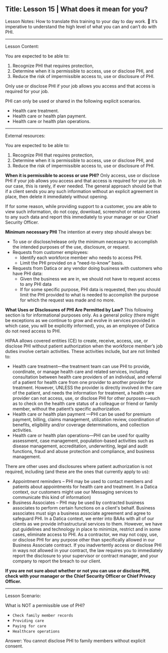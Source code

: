 
Title:
Lesson 15 | What does it mean for you?
---

Lesson Notes: How to translate this training to your day to day work.
:dart: It’s imperative to understand the high level of what you can and can’t do with PHI.

---

Lesson Content:

You are expected to be able to:
1. Recognize PHI that requires protection,
2. Determine when it is permissible to access, use or disclose PHI, and
3. Reduce the risk of impermissible access to, use or disclosure of PHI.

Only use or disclose PHI if your job allows you access and that access is required for your job. 

PHI can only be used or shared in the following explicit scenarios.
- Health care treatment. 
- Health care or health plan payment.
- Health care or health plan operations.

---

External resources:

You are expected to be able to:
1. Recognize PHI that requires protection,
2. Determine when it is permissible to access, use or disclose PHI, and
3. Reduce the risk of impermissible access to, use or disclosure of PHI.

**When it is permissible to access or use PHI?**
Only access, use or disclose PHI if your job allows you access and that access is required for your job. In our case, this is rarely, if ever needed. The general approach should be that if a client sends you any such information without an explicit agreement in place, then delete it immediately without opening.

If for some reason, while providing support to a customer, you are able to view such information, do not copy, download, screenshot or retain access to any such data and report this immediately to your manager or our Chief Security Officer.

**Minimum necessary PHI**
The intention at every step should always be:
- To use or disclose/release only the minimum necessary to accomplish the intended purposes of the use, disclosure, or request.
- Requests from customer employees:
	- Identify each workforce member who needs to access PHI.
	- Limit the PHI provided on a “need-to-know” basis.
- Requests from Datica or any vendor doing business with customers who have PHI data:
	- Given the business we are in, we should not have to request access to any PHI data
	- If for some specific purpose, PHI data is requested, then you should limit the PHI provided to what is needed to accomplish the purpose for which the request was made and no more.

**What Uses or Disclosures of PHI Are Permitted by Law?**
This following section is for informational purposes only. As a general policy (there might be exceptions as we continue to grow and evolve in services provided in which case, you will be explicitly informed), you, as an employee of Datica do not need access to PHI.

HIPAA allows covered entities (CE) to create, receive, access, use, or disclose PHI without patient authorization when the workforce member’s job duties involve certain activities. These activities include, but are not limited to:

- Health care treatment—the treatment team can use PHI to provide, coordinate, or manage health care and related services, including consultation between health care providers of an individual, and referral of a patient for health care from one provider to another provider for treatment. However, UNLESS the provider is directly involved in the care of the patient, and needs the information for treatment, a health care provider can not access, use, or disclose PHI for other purposes—such as to check on the health care status of a colleague or friend or family member, without the patient’s specific authorization.
- Health care or health plan payment —PHI can be used for premium payment, billing, claims management, utilization review, coordination of benefits, eligibility and/or coverage determinations, and collection activities.
- Health care or health plan operations—PHI can be used for quality assessment, case management, population-based activities such as disease management, accreditation, underwriting, legal and audit functions, fraud and abuse protection and compliance, and business management.

There are other uses and disclosures where patient authorization is not required, including (and these are the ones that currently apply to us):
- Appointment reminders – PHI may be used to contact members and patients about appointments for health care and treatment. In a Datica context, our customers might use our Messaging services to communicate this kind of information)
- Business Associates – PHI may be used by contracted business associates to perform certain functions on a client's behalf. Business associates must sign a business associate agreement and agree to safeguard PHI. In a Datica context, we enter into BAAs with all of our clients as we provide infrastructural services to them. However, we have put guidelines and technology in place to minimize, restrict and in some cases, eliminate access to PHI. As a contractor, we may not copy, use, or disclose PHI for any purpose other than specifically allowed in our Business Associate contract. If you inadvertently access or disclose PHI in ways not allowed in your contract, the law requires you to immediately report the disclosure to your supervisor or contract manager, and your company to report the breach to our client.

**If you are not sure about whether or not you can use or disclose PHI, check with your manager or the Chief Security Officer or Chief Privacy Officer.**

---

Lesson Scenario:

What is NOT a permissible use of PHI?

- `Check family member records`
- `Providing care`
- `Paying for care`
- `Healthcare operations`

Answer: You cannot disclose PHI to family members without explicit consent.